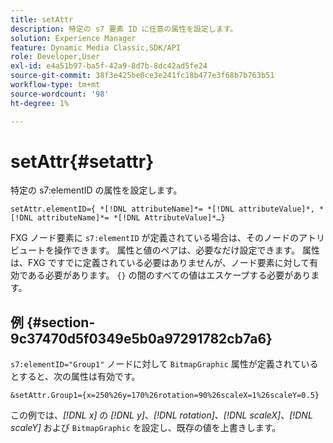 ```yaml
---
title: setAttr
description: 特定の s7 要素 ID に任意の属性を設定します。
solution: Experience Manager
feature: Dynamic Media Classic,SDK/API
role: Developer,User
exl-id: e4a51b97-ba5f-42a9-8d7b-8dc42ad5fe24
source-git-commit: 38f3e425be0ce3e241fc18b477e3f68b7b763b51
workflow-type: tm+mt
source-wordcount: '98'
ht-degree: 1%

---
```


# setAttr{#setattr}

特定の s7:elementID の属性を設定します。

`setAttr.elementID={ *[!DNL attributeName]*= *[!DNL attributeValue]*, *[!DNL attributeName]*= *[!DNL AttributeValue]*…}`

FXG ノード要素に `s7:elementID` が定義されている場合は、そのノードのアトリビュートを操作できます。 属性と値のペアは、必要なだけ設定できます。 属性は、FXG ですでに定義されている必要はありませんが、ノード要素に対して有効である必要があります。 `{}` の間のすべての値はエスケープする必要があります。

## 例 {#section-9c37470d5f0349e5b0a97291782cb7a6}

`s7:elementID="Group1"` ノードに対して `BitmapGraphic` 属性が定義されているとすると、次の属性は有効です。

`&setAttr.Group1={x=250%26y=170%26rotation=90%26scaleX=1%26scaleY=0.5}`

この例では、*[!DNL x]* の *[!DNL y]*、*[!DNL rotation]*、*[!DNL scaleX]*、*[!DNL scaleY]* および `BitmapGraphic` を設定し、既存の値を上書きします。
